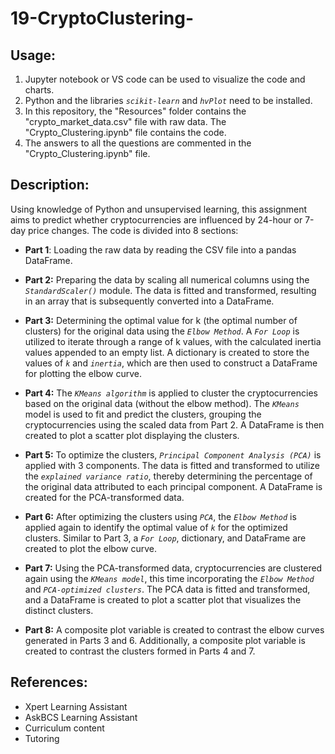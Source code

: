 # 19-CryptoClustering-


## Usage:

1. Jupyter notebook or VS code can be used to visualize the code and charts.
2. Python and the libraries *`scikit-learn`* and *`hvPlot`* need to be installed. 
3. In this repository, the "Resources" folder contains the "crypto_market_data.csv" file with raw data. The "Crypto_Clustering.ipynb" file contains the code.
4. The answers to all the questions are commented in the "Crypto_Clustering.ipynb" file.  

## Description: 

Using knowledge of Python and unsupervised learning, this assignment aims to predict whether cryptocurrencies are influenced by 24-hour or 7-day price changes. The code is divided into 8 sections:

- **Part 1**: Loading the raw data by reading the CSV file into a pandas DataFrame.

- **Part 2:** Preparing the data by scaling all numerical columns using the *`StandardScaler()`* module. The data is fitted and transformed, resulting in an array that is subsequently converted into a DataFrame.

- **Part 3:** Determining the optimal value for k (the optimal number of clusters) for the original data using the *`Elbow Method`*. A *`For Loop`* is utilized to iterate through a range of k values, with the calculated inertia values appended to an empty list. A dictionary is created to store the values of *`k`* and *`inertia`*, which are then used to construct a DataFrame for plotting the elbow curve.

- **Part 4:** The *`KMeans algorithm`* is applied to cluster the cryptocurrencies based on the original data (without the elbow method). The *`KMeans`* model is used to fit and predict the clusters, grouping the cryptocurrencies using the scaled data from Part 2. A DataFrame is then created to plot a scatter plot displaying the clusters.

- **Part 5:** To optimize the clusters, *`Principal Component Analysis (PCA)`* is applied with 3 components. The data is fitted and transformed to utilize the *`explained variance ratio`*, thereby determining the percentage of the original data attributed to each principal component. A DataFrame is created for the PCA-transformed data.

- **Part 6:** After optimizing the clusters using *`PCA`*, the *`Elbow Method`* is applied again to identify the optimal value of *`k`* for the optimized clusters. Similar to Part 3, a *`For Loop`*, dictionary, and DataFrame are created to plot the elbow curve.

- **Part 7:** Using the PCA-transformed data, cryptocurrencies are clustered again using the *`KMeans model`*, this time incorporating the *`Elbow Method`* and *`PCA-optimized clusters`*. The PCA data is fitted and transformed, and a DataFrame is created to plot a scatter plot that visualizes the distinct clusters.

- **Part 8:** A composite plot variable is created to contrast the elbow curves generated in Parts 3 and 6. Additionally, a composite plot variable is created to contrast the clusters formed in Parts 4 and 7.


## References:

- Xpert Learning Assistant
- AskBCS Learning Assistant
- Curriculum content
- Tutoring